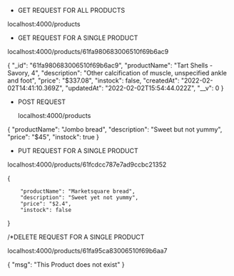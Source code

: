 * GET REQUEST FOR ALL PRODUCTS

localhost:4000/products

* GET REQUEST FOR A SINGLE PRODUCT

localhost:4000/products/61fa980683006510f69b6ac9

{
    "_id": "61fa980683006510f69b6ac9",
    "productName": "Tart Shells - Savory, 4",
    "description": "Other calcification of muscle, unspecified ankle and foot",
    "price": "$337.08",
    "instock": false,
    "createdAt": "2022-02-02T14:41:10.369Z",
    "updatedAt": "2022-02-02T15:54:44.022Z",
    "__v": 0
}



* POST REQUEST

  localhost:4000/products

 {
        "productName": "Jombo bread",
        "description": "Sweet but not yummy",
        "price": "$45",
        "instock": true
    }
        

* PUT REQUEST FOR A SINGLE PRODUCT

localhost:4000/products/61fcdcc787e7ad9ccbc21352

 {

     
        "productName": "Marketsquare bread",
        "description": "Sweet yet not yummy",
        "price": "$2.4",
        "instock": false
 }



/*DELETE REQUEST FOR A SINGLE PRODUCT

localhost:4000/products/61fa95ca83006510f69b6aa7

{
    "msg": "This  Product does not exist"
}
